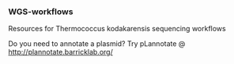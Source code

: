 ### WGS-workflows
Resources for Thermococcus kodakarensis sequencing workflows


Do you need to annotate a plasmid? Try pLannotate @ http://plannotate.barricklab.org/


